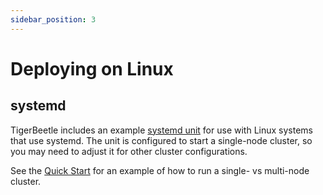 ```yaml
---
sidebar_position: 3
---
```


# Deploying on Linux

## systemd

TigerBeetle includes an example
[systemd unit](https://github.com/tigerbeetle/tigerbeetle/tree/main/tools/systemd/)
for use with Linux systems that use systemd. The unit is configured to start a
single-node cluster, so you may need to adjust it for other cluster
configurations.

See the [Quick Start](../quick-start.md) for an example of how to run a single-
vs multi-node cluster.
